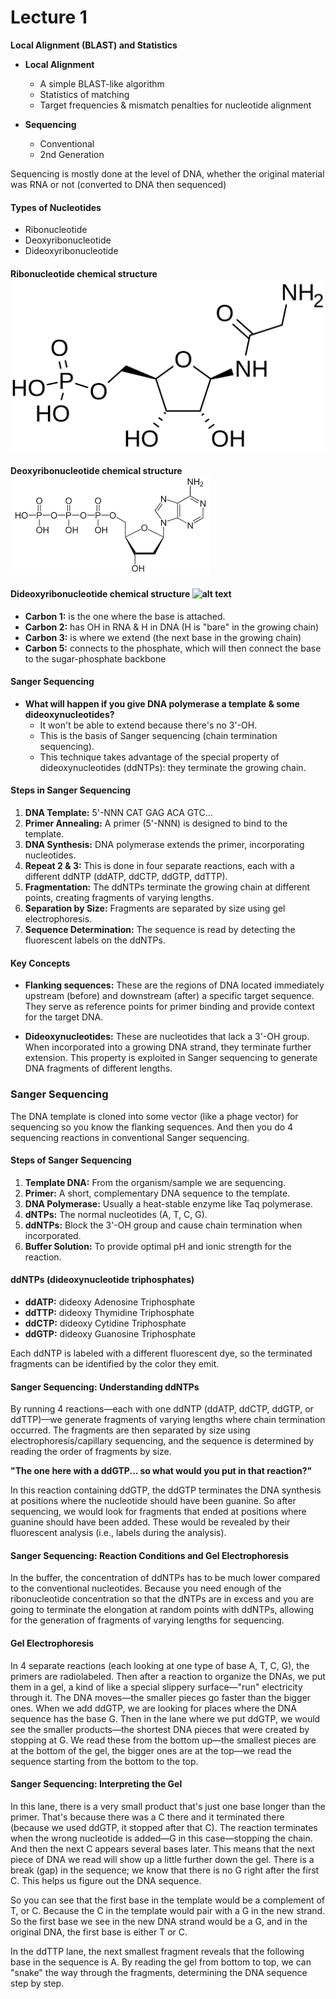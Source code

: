 # Lecture 1

**Local Alignment (BLAST) and Statistics**

* **Local Alignment** 
    * A simple BLAST-like algorithm
    * Statistics of matching
    * Target frequencies & mismatch penalties for nucleotide alignment

* **Sequencing**
    * Conventional
    * 2nd Generation


Sequencing is mostly done at the level of DNA, whether the original material was RNA or not (converted to DNA then sequenced)

#### Types of Nucleotides

* Ribonucleotide
* Deoxyribonucleotide
* Dideoxyribonucleotide

#### Ribonucleotide chemical structure ![alt text](Glycineamide_ribonucleotide.svg.png)

#### Deoxyribonucleotide chemical structure ![alt text](Untitled-1.png)

#### Dideoxyribonucleotide chemical structure ![alt text](c:/Users/mille/AppData/Local/Temp/Dideoxyadenosine_triphosphate.svg)

* **Carbon 1:** is the one where the base is attached.
* **Carbon 2:** has OH in RNA & H in DNA (H is "bare" in the growing chain)
* **Carbon 3:** is where we extend (the next base in the growing chain)
* **Carbon 5:** connects to the phosphate, which will then connect the base to the sugar-phosphate backbone

#### Sanger Sequencing

* **What will happen if you give DNA polymerase a template & some dideoxynucleotides?** 
    * It won't be able to extend because there's no 3'-OH.
    * This is the basis of Sanger sequencing (chain termination sequencing).
    * This technique takes advantage of the special property of dideoxynucleotides (ddNTPs): they terminate the growing chain.

#### Steps in Sanger Sequencing

1. **DNA Template:** 5'-NNN CAT GAG ACA GTC...
2. **Primer Annealing:** A primer (5'-NNN) is designed to bind to the template.
3. **DNA Synthesis:** DNA polymerase extends the primer, incorporating nucleotides.
4. **Repeat 2 & 3:** This is done in four separate reactions, each with a different ddNTP (ddATP, ddCTP, ddGTP, ddTTP).
5. **Fragmentation:** The ddNTPs terminate the growing chain at different points, creating fragments of varying lengths.
6. **Separation by Size:** Fragments are separated by size using gel electrophoresis.
7. **Sequence Determination:** The sequence is read by detecting the fluorescent labels on the ddNTPs.

#### Key Concepts

* **Flanking sequences:**  These are the regions of DNA located immediately upstream (before) and downstream (after) a specific target sequence. They serve as reference points for primer binding and provide context for the target DNA.

* **Dideoxynucleotides:** These are nucleotides that lack a 3'-OH group. When incorporated into a growing DNA strand, they terminate further extension. This property is exploited in Sanger sequencing to generate DNA fragments of different lengths.
### Sanger Sequencing

The DNA template is cloned into some vector (like a phage vector) for sequencing so you know the flanking sequences. And then you do 4 sequencing reactions in conventional Sanger sequencing.

#### Steps of Sanger Sequencing

1. **Template DNA:** From the organism/sample we are sequencing.
2. **Primer:** A short, complementary DNA sequence to the template.
3. **DNA Polymerase:** Usually a heat-stable enzyme like Taq polymerase.
4. **dNTPs:** The normal nucleotides (A, T, C, G).
5. **ddNTPs:**  Block the 3'-OH group and cause chain termination when incorporated.
6. **Buffer Solution:** To provide optimal pH and ionic strength for the reaction.

#### ddNTPs (dideoxynucleotide triphosphates)

* **ddATP:** dideoxy Adenosine Triphosphate
* **ddTTP:** dideoxy Thymidine Triphosphate
* **ddCTP:** dideoxy Cytidine Triphosphate
* **ddGTP:** dideoxy Guanosine Triphosphate

Each ddNTP is labeled with a different fluorescent dye, so the terminated fragments can be identified by the color they emit.
#### Sanger Sequencing: Understanding ddNTPs

By running 4 reactions—each with one ddNTP (ddATP, ddCTP, ddGTP, or ddTTP)—we generate fragments of varying lengths where chain termination occurred. The fragments are then separated by size using electrophoresis/capillary sequencing, and the sequence is determined by reading the order of fragments by size.

**"The one here with a ddGTP... so what would you put in that reaction?"**

In this reaction containing ddGTP, the ddGTP terminates the DNA synthesis at positions where the nucleotide should have been guanine. So after sequencing, we would look for fragments that ended at positions where guanine should have been added. These would be revealed by their fluorescent analysis (i.e., labels during the analysis).
#### Sanger Sequencing: Reaction Conditions and Gel Electrophoresis

In the buffer, the concentration of ddNTPs has to be much lower compared to the conventional nucleotides. Because you need enough of the ribonucleotide concentration so that the dNTPs are in excess and you are going to terminate the elongation at random points with ddNTPs, allowing for the generation of fragments of varying lengths for sequencing.

#### Gel Electrophoresis

In 4 separate reactions (each looking at one type of base A, T, C, G), the primers are radiolabeled. Then after a reaction to organize the DNAs, we put them in a gel, a kind of like a special slippery surface—"run" electricity through it. The DNA moves—the smaller pieces go faster than the bigger ones. When we add ddGTP, we are looking for places where the DNA sequence has the base G. Then in the lane where we put ddGTP, we would see the smaller products—the shortest DNA pieces that were created by stopping at G. We read these from the bottom up—the smallest pieces are at the bottom of the gel, the bigger ones are at the top—we read the sequence starting from the bottom to the top.
#### Sanger Sequencing: Interpreting the Gel

In this lane, there is a very small product that's just one base longer than the primer. That's because there was a C there and it terminated there (because we used ddGTP, it stopped after that C). The reaction terminates when the wrong nucleotide is added—G in this case—stopping the chain. And then the next C appears several bases later. This means that the next piece of DNA we read will show up a little further down the gel. There is a break (gap) in the sequence; we know that there is no G right after the first C. This helps us figure out the DNA sequence.

So you can see that the first base in the template would be a complement of T, or C. Because the C in the template would pair with a G in the new strand. So the first base we see in the new DNA strand would be a G, and in the original DNA, the first base is either T or C.

In the ddTTP lane, the next smallest fragment reveals that the following base in the sequence is A. By reading the gel from bottom to top, we can "snake" the way through the fragments, determining the DNA sequence step by step.
